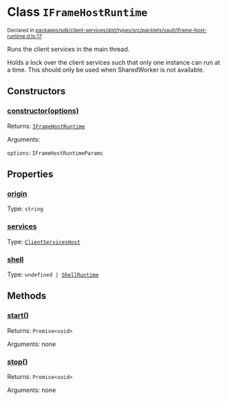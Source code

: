 # Class `IFrameHostRuntime`
<sub>Declared in [packages/sdk/client-services/dist/types/src/packlets/vault/iframe-host-runtime.d.ts:17]()</sub>


Runs the client services in the main thread.

Holds a lock over the client services such that only one instance can run at a time.
This should only be used when SharedWorker is not available.

## Constructors
### [constructor(options)]()


Returns: <code>[IFrameHostRuntime](/api/@dxos/react-client/classes/IFrameHostRuntime)</code>

Arguments: 

`options`: <code>IFrameHostRuntimeParams</code>

## Properties
### [origin]()
Type: <code>string</code>
### [services]()
Type: <code>[ClientServicesHost](/api/@dxos/react-client/classes/ClientServicesHost)</code>
### [shell]()
Type: <code>undefined | [ShellRuntime](/api/@dxos/react-client/interfaces/ShellRuntime)</code>

## Methods
### [start()]()


Returns: <code>Promise&lt;void&gt;</code>

Arguments: none
### [stop()]()


Returns: <code>Promise&lt;void&gt;</code>

Arguments: none